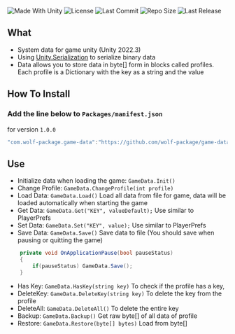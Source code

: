 <p align="left">
  <a>
    <img alt="Made With Unity" src="https://img.shields.io/badge/made%20with-Unity-57b9d3.svg?logo=Unity">
  </a>
  <a>
    <img alt="License" src="https://img.shields.io/github/license/wolf-package/game-data-unity?logo=github">
  </a>
  <a>
    <img alt="Last Commit" src="https://img.shields.io/github/last-commit/wolf-package/game-data-unity?logo=Mapbox&color=orange">
  </a>
  <a>
    <img alt="Repo Size" src="https://img.shields.io/github/repo-size/wolf-package/game-data-unity?logo=VirtualBox">
  </a>
  <a>
    <img alt="Last Release" src="https://img.shields.io/github/v/release/wolf-package/game-data-unity?include_prereleases&logo=Dropbox&color=yellow">
  </a>
</p>

## What
- System data for game unity (Unity 2022.3)
- Using [Unity.Serialization](https://docs.unity3d.com/Packages/com.unity.serialization@3.1/manual/index.html) to serialize binary data
- Data allows you to store data in byte[] form in blocks called profiles. Each profile is a Dictionary with the key as a string and the value
## How To Install
### Add the line below to `Packages/manifest.json`

for version `1.0.0`
```csharp
"com.wolf-package.game-data":"https://github.com/wolf-package/game-data-unity.git#1.0.0",
```
## Use

- Initialize data when loading the game: `GameData.Init()`
- Change Profile: `GameData.ChangeProfile(int profile)`
- Load Data: `GameData.Load()` Load all data from file for game, data will be loaded automatically when starting the game
- Get Data: `GameData.Get("KEY", valueDefault);` Use similar to PlayerPrefs
- Set Data: `GameData.Set("KEY", value);` Use similar to PlayerPrefs
- Save Data: `GameData.Save()` Save data to file (You should save when pausing or quitting the game)
```csharp
    private void OnApplicationPause(bool pauseStatus)
    {
        if(pauseStatus) GameData.Save();
    }
```
- Has Key: `GameData.HasKey(string key)` To check if the profile has a key,
- DeleteKey: `GameData.DeleteKey(string key)` To delete the key from the profile
- DeleteAll: `GameData.DeleteAll()` To delete the entire key
- Backup: `GameData.Backup()` Get raw byte[] of all data of profile
- Restore: `GameData.Restore(byte[] bytes)` Load from byte[]
